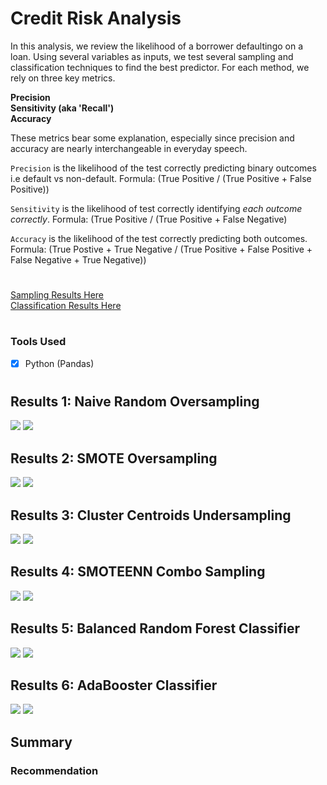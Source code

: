 # Credit Risk Analysis

In this analysis, we review the likelihood of a borrower defaultingo on a loan. Using several variables as inputs, we test several sampling and classification techniques to find the best predictor. For each method, we rely on three key metrics. 

**Precision**
<br>
**Sensitivity (aka 'Recall')**
<br>
**Accuracy**

These metrics bear some explanation, especially since precision and accuracy are nearly interchangeable in everyday speech.

```Precision``` is the likelihood of the test correctly predicting binary outcomes i.e default vs non-default. 
Formula: (True Positive / (True Positive + False Positive))

```Sensitivity``` is the likelihood of test correctly identifying *each outcome correctly*. 
Formula: (True Positive / (True Positive + False Negative)

```Accuracy``` is the likelihood of the test correctly predicting both outcomes. 
Formula: (True Postive + True Negative / (True Positive + False Positive + False Negative + True Negative))

#

[Sampling Results Here](https://github.com/carlosjennings1991/Credit_Risk_Analysis/blob/main/credit_risk_resampling.ipynb)
<br>
[Classification Results Here](https://github.com/carlosjennings1991/Credit_Risk_Analysis/blob/main/credit_risk_ensemble.ipynb)
#

### Tools Used
- [x] Python (Pandas)

#

## Results 1: Naive Random Oversampling

<img src="https://github.com/carlosjennings1991/Credit_Risk_Analysis/blob/main/RNS_Accuracy_Score.png">
<img src="https://github.com/carlosjennings1991/Credit_Risk_Analysis/blob/main/RNS_Classification_Report.png">

## Results 2: SMOTE Oversampling

<img src="https://github.com/carlosjennings1991/Credit_Risk_Analysis/blob/main/SMOTE_Accuracy_Score.png">
<img src="https://github.com/carlosjennings1991/Credit_Risk_Analysis/blob/main/SMOTE_Classification_Report.png">

## Results 3: Cluster Centroids Undersampling

<img src="https://github.com/carlosjennings1991/Credit_Risk_Analysis/blob/main/CCluster_Accuracy_Score.png">
<img src="https://github.com/carlosjennings1991/Credit_Risk_Analysis/blob/main/CCluster_Classification_Report.png">

## Results 4: SMOTEENN Combo Sampling

<img src="https://github.com/carlosjennings1991/Credit_Risk_Analysis/blob/main/SMOTEENN_Accuracy_Score.png">
<img src="https://github.com/carlosjennings1991/Credit_Risk_Analysis/blob/main/SMOTEENN_Classification_Report.png">

## Results 5: Balanced Random Forest Classifier

<img src="https://github.com/carlosjennings1991/Credit_Risk_Analysis/blob/main/BRFC_Accuracy_Score.png">
<img src="https://github.com/carlosjennings1991/Credit_Risk_Analysis/blob/main/BRFC_Classification_Report.png">

## Results 6: AdaBooster Classifier

<img src="https://github.com/carlosjennings1991/Credit_Risk_Analysis/blob/main/AdBC_Accuracy_Score.png">
<img src="https://github.com/carlosjennings1991/Credit_Risk_Analysis/blob/main/AdBC_Classification_Report.png">

## Summary

### Recommendation
